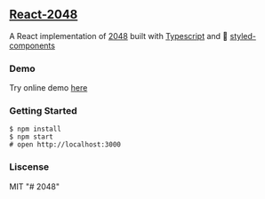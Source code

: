## [React-2048](https://kwrush.github.io/react-2048/)

A React implementation of [2048](https://github.com/gabrielecirulli/2048) built with [Typescript](https://www.typescriptlang.org/) and 💅 [styled-components](https://styled-components.com)

### Demo

Try online demo [here](https://kwrush.github.io/react-2048/)

### Getting Started

```shell
$ npm install
$ npm start
# open http://localhost:3000
```

### Liscense

MIT
"# 2048" 
